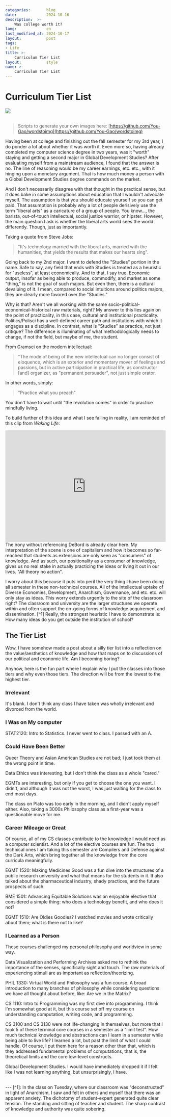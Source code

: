 ```yaml
---
categories:       blog
date:             2024-10-16
description:  >-
    Was college worth it?
lang:             en
last_modified_at: 2024-10-17
layout:           post
tags:
- Life
title: >-
    Curriculum Tier List
layout:           style
name: >-
    Curriculum Tier List
---
```


# Curriculum Tier List

<div>
<img src="{{ 'assets/life/tierlist/tier.png' | relative_url }}">
</div>

<br/>

> Scripts to generate your own images here: [https://github.com/You-Gao/wordstoimg](https://github.com/You-Gao/wordstoimg)

Having been at college and finishing out the fall semester for my 3rd year, I do ponder a lot about whether it was worth it. Even more so, having already completed my computer science degree in two years, was it "worth" staying and getting a second major in Global Development Studies? After evaluating myself from a mainstream audience, I found that the answer is no. The line of reasoning would be my career earnings, etc. etc., with it hinging upon a monetary argument. That is how much money a person with a Global Development Studies degree commands on the market. 

And I don't necessarily disagree with that thought in the practical sense, but it does bake in some assumptions about education that I wouldn't advocate myself. The assumption is that you should educate yourself so you can get paid. That assumption is probably why a lot of people derisively use the term "liberal arts" as a caricature of a group of people. You know..., the barista, out-of-touch intellectual, social justice warrior, or hipster. However, the main question I ask is whether the liberal arts world sees the world differently. Though, just as importantly. 

Taking a quote from Steve Jobs:
> "It's technology married with the liberal arts, married with the humanities, that yields the results that makes our hearts sing".

Going back to my 2nd major. I want to defend the "Studies" portion in the name. Safe to say, any field that ends with Studies is treated as a heuristic for "useless", at least economically. And to that, I say true. Economic output, insofar as being able to produce, commodify, and market as some "thing," is not the goal of such majors. But even then, there is a cultural devaluing of it. I mean, compared to social intuitions around politics majors, they are clearly more favored over the "Studies." 

Why is that? Aren't we all working with the same socio-political-economical-historical raw materials, right? My answer to this lies again on the point of practicality, in this case, cultural and institutional practicality. Politics/Polisci has a well-defined career path and institutions with which it engages as a discipline. In contrast, what is "Studies" as practice, not just critique? The difference is illuminating of what methodologically needs to change, if not the field, but maybe of me, the student. 

From Gramsci on the modern intellectual:
> "The mode of being of the new intellectual can no longer consist of eloquence, which is an exterior and momentary mover of feelings and passions, but in active participation in practical life, as constructor [and] organizer, as "permanent persuader", not just simple orator.

In other words, simply:
>"Practice what you preach"

You don't have to wait until "the revolution comes" in order to practice mindfully living.

To build further of this idea and what I see failing in reality, I am reminded of this clip from *Waking Life*:

<iframe width="100%" height="350" src="https://www.youtube.com/embed/uJwx_aRZD3U?si=l893g4OwvLHq7ru_" title="YouTube video player" frameborder="0" allow="accelerometer; autoplay; clipboard-write; encrypted-media; gyroscope; picture-in-picture; web-share" referrerpolicy="strict-origin-when-cross-origin" allowfullscreen></iframe>
<br/>
The irony without referencing DeBord is already clear here. My interpretation of the scene is one of capitalism and how it becomes so far-reached that students as extensions are only seen as "consumers" of knowledge. And as such, our positionality as a consumer of knowledge, gives us no real stake in actually practicing the ideas or living it out in our lives. "All theory no action". 

I worry about this because it puts into peril the very thing I have been doing all semester in these non-technical courses. All of the intellectual uptake of Diverse Economies, Development, Anarchism, Governance, and etc. etc. will only stay as ideas. This worry extends urgently to the site of the classroom right? The classroom and university are the larger structures we operate within and often support the on-going forms of knowledge acquirement and dissemination. [^1] Really, the strongest heuristic I have to demonstrate is: How many ideas do you get outside the institution of school?


## The Tier List

Wow, I have somehow made a post about a silly tier list into a reflection on the value/aesthetics of knowledge and how that maps on to discussions of our political and economic life. Am I becoming boring? 

Anyhow, here is the fun part where I explain why I put the classes into those tiers and why even those tiers. The direction will be from the lowest to the highest tier. 

### Irrelevant

It's blank. I don't think any class I have taken was wholly irrelevant and divorced from the world.

### I Was on My computer

STAT2120: Intro to Statistics. I never went to class. I passed with an A. 

### Could Have Been Better 

Queer Theory and Asian American Studies are not bad; I just took them at the wrong point in time. 

Data Ethics was interesting, but I don't think the class as a whole "cared."

EGMTs are interesting, but only if you get to choose the one you want. I didn't, and although it was not the worst, I was just waiting for the class to end most days.

The class on Plato was too early in the morning, and I didn't apply myself either. Also, taking a 3000s Philosophy class as a first-year was a questionable move for me.

### Career Mileage or Great

Of course, all of my CS classes contribute to the knowledge I would need as a computer scientist. And a lot of the elective courses are fun. The two technical ones I am taking this semester are Compilers and Defense against the Dark Arts, which bring together all the knowledge from the core curricula meaningfully.

EGMT 1520: Making Medicines Good was a fun dive into the structures of a public research university and what that means for the students in it. It also talked about the pharmaceutical industry, shady practices, and the future prospects of such. 

BME 1501: Advancing Equitable Solutions was an enjoyable elective that considered a simple thing: who does a technology benefit, and who does it not? 

EGMT 1510: Are Oldies Goodies? I watched movies and wrote critically about them; what is there not to like?

### I Learned as a Person 

These courses challenged my personal philosophy and worldview in some way.

Data Visualization and Performing Archives asked me to rethink the importance of the senses, specifically sight and touch. The raw materials of experiencing stimuli are as important as reflection/theorizing. 

PHIL 1330: Virtual World and Philosophy was a fun course. A broad introduction to many branches of philosophy while considering questions we have all thought about before, like: Are we in the Matrix?

CS 1110: Intro to Programming was my first dive into programming. I think I'm somewhat good at it, but this course set off my course on understanding computation, writing code, and programming.

CS 3100 and CS 3130 were not life-changing in themselves, but more that I took 5 of these terminal core courses in a semester as a "limit test". How much technical knowledge and abstractions can I learn in a semester while being able to live life? I learned a lot, but past the limit of what I could handle. Of course, I put them here for a reason other than that, which is they addressed fundamental problems of computations, that is, the theoretical limits and the core low-level constructs. 

Global Development Studies. I would have immediately dropped it if I felt like I was not learning anything, but unsurprisingly, I have. 

<br/>
---
[^1]: In the class on Tuesday, where our classroom was "deconstructed" in light of Anarchism, I saw and felt in others and myself that there was an apparent anxiety. The dichotomy of student-expert generated quite clear tension. The standing and sitting of teacher and student. The sharp contrast of knowledge and authority was quite sobering.

